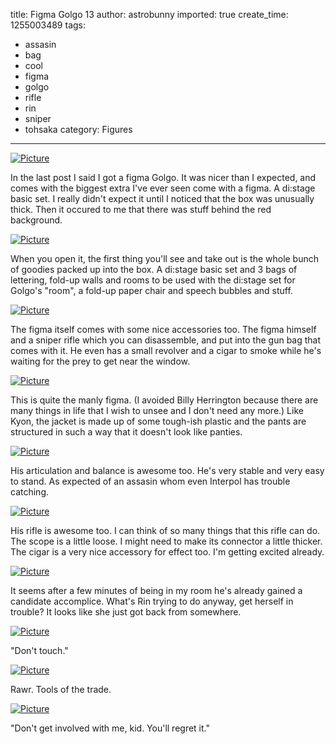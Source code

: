 title: Figma Golgo 13
author: astrobunny
imported: true
create_time: 1255003489
tags:
- assasin
- bag
- cool
- figma
- golgo
- rifle
- rin
- sniper
- tohsaka
category: Figures
---
 [![](wp-uploads/2009/10/wpid-DSC_0140-500x332.jpg "Picture")](/images/wp-uploads/2009/10/wpid-DSC_0140.JPG)  
  
In the last post I said I got a figma Golgo. It was nicer than I expected, and comes with the biggest extra I've ever seen come with a figma. A di:stage basic set. I really didn't expect it until I noticed that the box was unusually thick. Then it occured to me that there was stuff behind the red background.  
<!--more-->  
 [![](wp-uploads/2009/10/wpid-DSC_0145-500x332.jpg "Picture")](/images/wp-uploads/2009/10/wpid-DSC_0145.JPG)  
  
When you open it, the first thing you'll see and take out is the whole bunch of goodies packed up into the box. A di:stage basic set and 3 bags of lettering, fold-up walls and rooms to be used with the di:stage set for Golgo's "room", a fold-up paper chair and speech bubbles and stuff.  
  
 [![](wp-uploads/2009/10/wpid-DSC_0148-500x332.jpg "Picture")](/images/wp-uploads/2009/10/wpid-DSC_0148.JPG)  
  
The figma itself comes with some nice accessories too. The figma himself and a sniper rifle which you can disassemble, and put into the gun bag that comes with it. He even has a small revolver and a cigar to smoke while he's waiting for the prey to get near the window.  
  
 [![](wp-uploads/2009/10/wpid-DSC_0151-500x332.jpg "Picture")](/images/wp-uploads/2009/10/wpid-DSC_0151.JPG)  
  
This is quite the manly figma. (I avoided Billy Herrington because there are many things in life that I wish to unsee and I don't need any more.) Like Kyon, the jacket is made up of some tough-ish plastic and the pants are structured in such a way that it doesn't look like panties.  
  
 [![](wp-uploads/2009/10/wpid-DSC_0154-500x332.jpg "Picture")](/images/wp-uploads/2009/10/wpid-DSC_0154.JPG)  
  
His articulation and balance is awesome too. He's very stable and very easy to stand. As expected of an assasin whom even Interpol has trouble catching.  
  
 [![](wp-uploads/2009/10/wpid-DSC_0156-500x752.jpg "Picture")](/images/wp-uploads/2009/10/wpid-DSC_0156.JPG)  
  
His rifle is awesome too. I can think of so many things that this rifle can do. The scope is a little loose. I might need to make its connector a little thicker. The cigar is a very nice accessory for effect too. I'm getting excited already.  
  
 [![](wp-uploads/2009/10/wpid-DSC_0153-500x332.jpg "Picture")](/images/wp-uploads/2009/10/wpid-DSC_0153.JPG)  
  
It seems after a few minutes of being in my room he's already gained a candidate accomplice. What's Rin trying to do anyway, get herself in trouble? It looks like she just got back from somewhere.  
  
 [![](wp-uploads/2009/10/wpid-DSC_0158-500x332.jpg "Picture")](/images/wp-uploads/2009/10/wpid-DSC_0158.JPG)  
  
"Don't touch."  
  
 [![](wp-uploads/2009/10/wpid-DSC_0159-500x332.jpg "Picture")](/images/wp-uploads/2009/10/wpid-DSC_0159.JPG)  
  
Rawr. Tools of the trade.  
  
 [![](wp-uploads/2009/10/wpid-DSC_0162-500x332.jpg "Picture")](/images/wp-uploads/2009/10/wpid-DSC_0162.JPG)  
  
"Don't get involved with me, kid. You'll regret it."